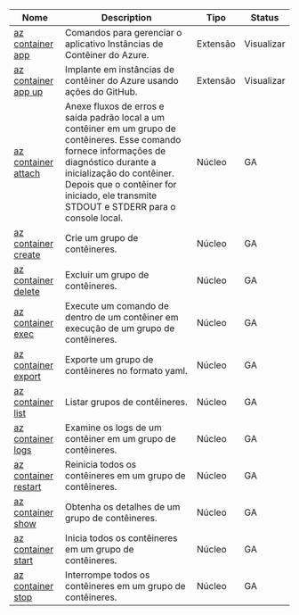 | Nome                                                                                                                       | Description                                                                                                                                                                                                                                                          | Tipo     | Status     |
| -------------------------------------------------------------------------------------------------------------------------- | -------------------------------------------------------------------------------------------------------------------------------------------------------------------------------------------------------------------------------------------------------------------- | -------- | ---------- |
| [az container app](https://learn.microsoft.com/pt-br/cli/azure/container/app?view=azure-cli-latest)                        | Comandos para gerenciar o aplicativo Instâncias de Contêiner do Azure.                                                                                                                                                                                               | Extensão | Visualizar |
| [az container app up](https://learn.microsoft.com/pt-br/cli/azure/container/app?view=azure-cli-latest#az-container-app-up) | Implante em instâncias de contêiner do Azure usando ações do GitHub.                                                                                                                                                                                                 | Extensão | Visualizar |
| [az container attach](https://learn.microsoft.com/pt-br/cli/azure/container?view=azure-cli-latest#az-container-attach)     | Anexe fluxos de erros e saída padrão local a um contêiner em um grupo de contêineres. Esse comando fornece informações de diagnóstico durante a inicialização do contêiner. Depois que o contêiner for iniciado, ele transmite STDOUT e STDERR para o console local. | Núcleo   | GA         |
| [az container create](https://learn.microsoft.com/pt-br/cli/azure/container?view=azure-cli-latest#az-container-create)     | Crie um grupo de contêineres.                                                                                                                                                                                                                                        | Núcleo   | GA         |
| [az container delete](https://learn.microsoft.com/pt-br/cli/azure/container?view=azure-cli-latest#az-container-delete)     | Excluir um grupo de contêineres.                                                                                                                                                                                                                                     | Núcleo   | GA         |
| [az container exec](https://learn.microsoft.com/pt-br/cli/azure/container?view=azure-cli-latest#az-container-exec)         | Execute um comando de dentro de um contêiner em execução de um grupo de contêineres.                                                                                                                                                                                 | Núcleo   | GA         |
| [az container export](https://learn.microsoft.com/pt-br/cli/azure/container?view=azure-cli-latest#az-container-export)     | Exporte um grupo de contêineres no formato yaml.                                                                                                                                                                                                                     | Núcleo   | GA         |
| [az container list](https://learn.microsoft.com/pt-br/cli/azure/container?view=azure-cli-latest#az-container-list)         | Listar grupos de contêineres.                                                                                                                                                                                                                                        | Núcleo   | GA         |
| [az container logs](https://learn.microsoft.com/pt-br/cli/azure/container?view=azure-cli-latest#az-container-logs)         | Examine os logs de um contêiner em um grupo de contêineres.                                                                                                                                                                                                          | Núcleo   | GA         |
| [az container restart](https://learn.microsoft.com/pt-br/cli/azure/container?view=azure-cli-latest#az-container-restart)   | Reinicia todos os contêineres em um grupo de contêineres.                                                                                                                                                                                                            | Núcleo   | GA         |
| [az container show](https://learn.microsoft.com/pt-br/cli/azure/container?view=azure-cli-latest#az-container-show)         | Obtenha os detalhes de um grupo de contêineres.                                                                                                                                                                                                                      | Núcleo   | GA         |
| [az container start](https://learn.microsoft.com/pt-br/cli/azure/container?view=azure-cli-latest#az-container-start)       | Inicia todos os contêineres em um grupo de contêineres.                                                                                                                                                                                                              | Núcleo   | GA         |
| [az container stop](https://learn.microsoft.com/pt-br/cli/azure/container?view=azure-cli-latest#az-container-stop)         | Interrompe todos os contêineres em um grupo de contêineres.                                                                                                                                                                                                          | Núcleo   | GA         |
